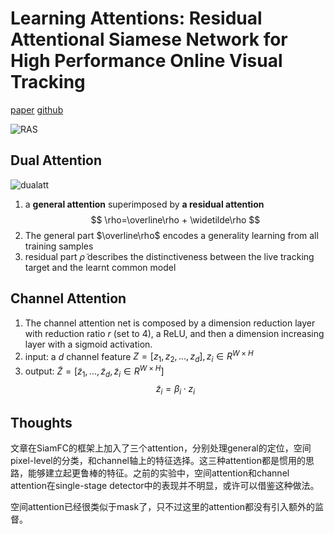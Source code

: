 # Learning Attentions: Residual Attentional Siamese Network for High Performance Online Visual Tracking
[paper](http://www.dcs.bbk.ac.uk/~sjmaybank/CVPR18RASTrackCameraV3.3.pdf)
[github](https://github.com/foolwood/RASNet)

![RAS](./.assets/RAS.jpg)
## Dual Attention
![dualatt](./.assets/dualatt.jpg)
1. a **general attention** superimposed by **a residual attention**
$$ \rho=\overline\rho + \widetilde\rho $$
2. The general part $\overline\rho$ encodes a generality learning from all training samples
3. residual part $\widetilde\rho$ describes the distinctiveness between the live tracking target and the learnt common model

## Channel Attention
1. The channel attention net is composed by a dimension reduction layer with reduction ratio $r$ (set to 4), a ReLU, and then a dimension increasing layer with a sigmoid activation.
2. input: a $d$ channel feature $Z=[z_1,z_2,...,z_d],z_i\in R^{W\times H}$
3. output: $\widetilde Z=[\widetilde z_1,...,\widetilde z_d, \widetilde z_i\in R^{W\times H}]$
$$ \widetilde z_i=\beta_i\cdot z_i $$

## Thoughts
文章在SiamFC的框架上加入了三个attention，分别处理general的定位，空间pixel-level的分类，和channel轴上的特征选择。这三种attention都是惯用的思路，能够建立起更鲁棒的特征。之前的实验中，空间attention和channel attention在single-stage detector中的表现并不明显，或许可以借鉴这种做法。

空间attention已经很类似于mask了，只不过这里的attention都没有引入额外的监督。
